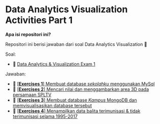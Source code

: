 # Data Analytics Visualization Activities Part 1

**Apa isi repositori ini?**

Repositori ini berisi jawaban dari soal Data Analytics Visualization 🚀

Soal: 
- 📔 [Data Analytics & Visualization Exam 1](https://github.com/LintangWisesa/Ujian_AnalyticsVisualization_JCDS03.git)

Jawaban:
- 💪 [[**Exercises 1**] Membuat database *sekolahku* menggunakan MySql](modules/part-1/soal1-mysql-school-db.md)
- 💪 [[**Exercises 2**] Mencari nilai dan menggambarkan area 3D pada persamaan SPLTV](modules/part-1/soal2-spltv.md)
- 💪 [[**Exercises 3**] Membuat database *Kampus* MongoDB dan memvisualisasikan database tersebut](modules/part-1/soal3-mongo-kampus-db.md)
- 💪 [[**Exercises 4**] Menampilkan data balita terimunisasi & tidak terimunisasi selama 1995-2017](modules/part-1/soal4-imunisasi-.md)
